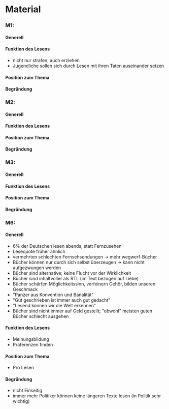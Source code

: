 # Material

### M1:

#### Generell

#### Funktion des Lesens
- nicht nur strafen, auch erziehen
- Jugendliche sollen sich durch Lesen mit ihren Taten auseinander setzen

#### Position zum Thema

#### Begründung

### M2:

#### Generell

#### Funktion des Lesens

#### Position zum Thema

#### Begründung

### M3:

#### Generell

#### Funktion des Lesens

#### Position zum Thema

#### Begründung

### M6:
#### Generell
- 6% der Deutschen lesen abends, statt Fernzusehen
- Lesequote früher ähnlich
- vermehrten schlechten Fernsehsendungen -> mehr wegwerf-Bücher
- Bücher können nur durch sich selbst überzeugen -> kann nicht aufgezwungen werden
- Bücher sind alternative; keine Flucht vor der Wirklichkeit
- Bücher sind inhaltvoller als RTL (im Text bezogen auf Liebe)
- Bücher schärfen Möglichkeitssinn, verfeinern Gehör, bilden unseren Geschmack
- "Panzer aus Konvention und Banalität"
- "Gut geschrieben ist immer auch gut gedacht"
- "Lesend können wir die Welt erkennen"
- Bücher sind nicht immer auf Geld gestellt; "obwohl" meisten guten Bücher schlecht ausgehen

#### Funktion des Lesens
- Meinungsbildung
- Präferenzen finden

#### Position zum Thema
- Pro Lesen

#### Begründung
- nicht Einseitig
- immer mehr Politiker können keine längeren Texte lesen (in Politik sehr wichtig)
